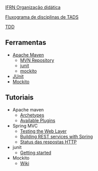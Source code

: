 
[IFRN Organização didática](http://portal.ifrn.edu.br/ifrn/institucional/projeto-politico-pedagogico-1/lateral/menu-1/volume-3-organizacao-didatica)

[Fluxograma de disciplinas de TADS](http://diatinf.ifrn.edu.br/lib/exe/fetch.php?media=cursos:superiores:tads:curso2012:matriztads2012.jpg)

[TDD](https://www.agilest.org/wp-content/uploads/2016/10/Testing-1.png)

## Ferramentas
- [Apache Maven](https://maven.apache.org/)
  - [MVN Repository](https://mvnrepository.com)
  - [junit](https://mvnrepository.com/artifact/junit/junit/4.12)
  - [mockito](https://mvnrepository.com/artifact/org.mockito/mockito-core/2.8.47)
- [JUnit](http://junit.org/)
- [Mockito](http://site.mockito.org/)

## Tutoriais

- Apache maven
  - [Archetypes](https://maven.apache.org/guides/introduction/introduction-to-archetypes.html)
  - [Available Plugins](https://maven.apache.org/plugins/index.html)
- Spring MVC
  - [Testing the Web Layer](http://spring.io/guides/gs/testing-web/)
  - [Building REST services with Spring](http://spring.io/guides/tutorials/bookmarks/)
  - [Status das respostas HTTP](https://en.wikipedia.org/wiki/List_of_HTTP_status_codes#4xx_Client_errors)
- junit
  - [Getting started](https://github.com/junit-team/junit4/wiki/Getting-started)
- Mockito
  - [Wiki](https://github.com/mockito/mockito/wiki)
